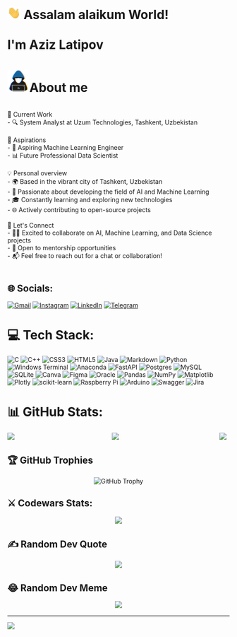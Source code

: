 # <br> <img src="https://github.com/ABSphreak/ABSphreak/blob/master/gifs/Hi.gif" width="30px"> Assalam alaikum World! <br> <br> I'm Aziz Latipov<br>
# <picture><img src = "https://github.com/0xAbdulKhalid/0xAbdulKhalid/raw/main/assets/mdImages/about_me.gif" width = 50px></picture>About me
<br> 🏢 Current Work<br>- 🔍 System Analyst at Uzum Technologies, Tashkent, Uzbekistan<br><br> 🚀 Aspirations<br>- 🤖 Aspiring Machine Learning Engineer<br>- 📊 Future Professional Data Scientist<br><br> 💡 Personal overview<br>- 🌍 Based in the vibrant city of Tashkent, Uzbekistan<br>- 🌱 Passionate about developing the field of AI and Machine Learning<br>- 🎓 Constantly learning and exploring new technologies<br>- 🌐 Actively contributing to open-source projects<br><br> 🤝 Let's Connect<br>- 👨‍💻 Excited to collaborate on AI, Machine Learning, and Data Science projects<br>- 🌟 Open to mentorship opportunities<br>- 📬 Feel free to reach out for a chat or collaboration!<br><br>

## 🌐 Socials:
[![Gmail](https://img.shields.io/badge/Gmail-D14836?logo=gmail&logoColor=white)](mailto:aziz.latypoff@gmail.com)
[![Instagram](https://img.shields.io/badge/Instagram-%23E4405F.svg?logo=Instagram&logoColor=white)](https://instagram.com/aziz_latypoff) 
[![LinkedIn](https://img.shields.io/badge/LinkedIn-%230077B5.svg?logo=linkedin&logoColor=white)](https://linkedin.com/in/aziz-latipov-6ba09a269/) 
[![Telegram](https://img.shields.io/badge/Telegram-2CA5E0?logo=telegram&logoColor=white)](https://t.me/Aziz_Latypov) 

# 💻 Tech Stack:
![C](https://img.shields.io/badge/c-%2300599C.svg?style=for-the-badge&logo=c&logoColor=white) ![C++](https://img.shields.io/badge/c++-%2300599C.svg?style=for-the-badge&logo=c%2B%2B&logoColor=white) ![CSS3](https://img.shields.io/badge/css3-%231572B6.svg?style=for-the-badge&logo=css3&logoColor=white) ![HTML5](https://img.shields.io/badge/html5-%23E34F26.svg?style=for-the-badge&logo=html5&logoColor=white) ![Java](https://img.shields.io/badge/java-%23ED8B00.svg?style=for-the-badge&logo=openjdk&logoColor=white) ![Markdown](https://img.shields.io/badge/markdown-%23000000.svg?style=for-the-badge&logo=markdown&logoColor=white) ![Python](https://img.shields.io/badge/python-3670A0?style=for-the-badge&logo=python&logoColor=ffdd54) ![Windows Terminal](https://img.shields.io/badge/Windows%20Terminal-%234D4D4D.svg?style=for-the-badge&logo=windows-terminal&logoColor=white) ![Anaconda](https://img.shields.io/badge/Anaconda-%2344A833.svg?style=for-the-badge&logo=anaconda&logoColor=white) ![FastAPI](https://img.shields.io/badge/FastAPI-005571?style=for-the-badge&logo=fastapi) ![Postgres](https://img.shields.io/badge/postgres-%23316192.svg?style=for-the-badge&logo=postgresql&logoColor=white) ![MySQL](https://img.shields.io/badge/mysql-%2300000f.svg?style=for-the-badge&logo=mysql&logoColor=white) ![SQLite](https://img.shields.io/badge/sqlite-%2307405e.svg?style=for-the-badge&logo=sqlite&logoColor=white) ![Canva](https://img.shields.io/badge/Canva-%2300C4CC.svg?style=for-the-badge&logo=Canva&logoColor=white) ![Figma](https://img.shields.io/badge/figma-%23F24E1E.svg?style=for-the-badge&logo=figma&logoColor=white) ![Oracle](https://img.shields.io/badge/Oracle-F80000?style=for-the-badge&logo=oracle&logoColor=white) ![Pandas](https://img.shields.io/badge/pandas-%23150458.svg?style=for-the-badge&logo=pandas&logoColor=white) ![NumPy](https://img.shields.io/badge/numpy-%23013243.svg?style=for-the-badge&logo=numpy&logoColor=white) ![Matplotlib](https://img.shields.io/badge/Matplotlib-%23ffffff.svg?style=for-the-badge&logo=Matplotlib&logoColor=black) ![Plotly](https://img.shields.io/badge/Plotly-%233F4F75.svg?style=for-the-badge&logo=plotly&logoColor=white) ![scikit-learn](https://img.shields.io/badge/scikit--learn-%23F7931E.svg?style=for-the-badge&logo=scikit-learn&logoColor=white) ![Raspberry Pi](https://img.shields.io/badge/-RaspberryPi-C51A4A?style=for-the-badge&logo=Raspberry-Pi) ![Arduino](https://img.shields.io/badge/-Arduino-00979D?style=for-the-badge&logo=Arduino&logoColor=white) ![Swagger](https://img.shields.io/badge/-Swagger-%23Clojure?style=for-the-badge&logo=swagger&logoColor=white) ![Jira](https://img.shields.io/badge/jira-%230A0FFF.svg?style=for-the-badge&logo=jira&logoColor=white)

# 📊 GitHub Stats:
<p>
  <div>
  <img align="left" width="47%" src="https://github-readme-streak-stats.herokuapp.com/?user=azaza28&theme=vue&hide_border=false" />
  <img align="left" width="47%" src="https://github-readme-stats.vercel.app/api?username=azaza28&theme=vue&hide_border=false&include_all_commits=true&count_private=true" />
  </div>
  <p align="center">
    <img width="47%" src="https://github-readme-stats.vercel.app/api/top-langs/?username=azaza28&theme=vue&hide_border=false&include_all_commits=true&count_private=true&layout=compact">
  </p>    
</p>


## 🏆 GitHub Trophies
<p align="center">
  <img width="90%" src="https://github-profile-trophy.vercel.app/?username=azaza28&theme=vue&no-frame=true&no-bg=false&margin-w=4" alt="GitHub Trophy">
</p>    

## ⚔ Codewars Stats:
<p align="center">
  <img width="50%" src="https://github.r2v.ch/codewars?user=Aziz2002&top_languages=true&stroke=%23b362ff&theme=gradient_light" />
</p>

## ✍️ Random Dev Quote
<p align="center">
  <img width="40%" src="https://quotes-github-readme.vercel.app/api?type=vertical&theme=vue">
</p> 

## 😂 Random Dev Meme
<p align="center">
  <img width="40%" src="https://randommeme-five.vercel.app/">
</p> 

---
[![](https://visitcount.itsvg.in/api?id=azaza28&icon=0&color=0)](https://visitcount.itsvg.in)


